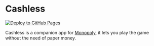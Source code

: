 # Cashless

[![Deploy to GitHub Pages](https://github.com/daniel-aguilar/cashless/actions/workflows/github-pages.yml/badge.svg)](https://github.com/daniel-aguilar/cashless/actions/workflows/github-pages.yml)

Cashless is a companion app for [Monopoly][monopoly], it lets you play the game
without the need of paper money.

[monopoly]: https://en.wikipedia.org/wiki/Monopoly_(game)
